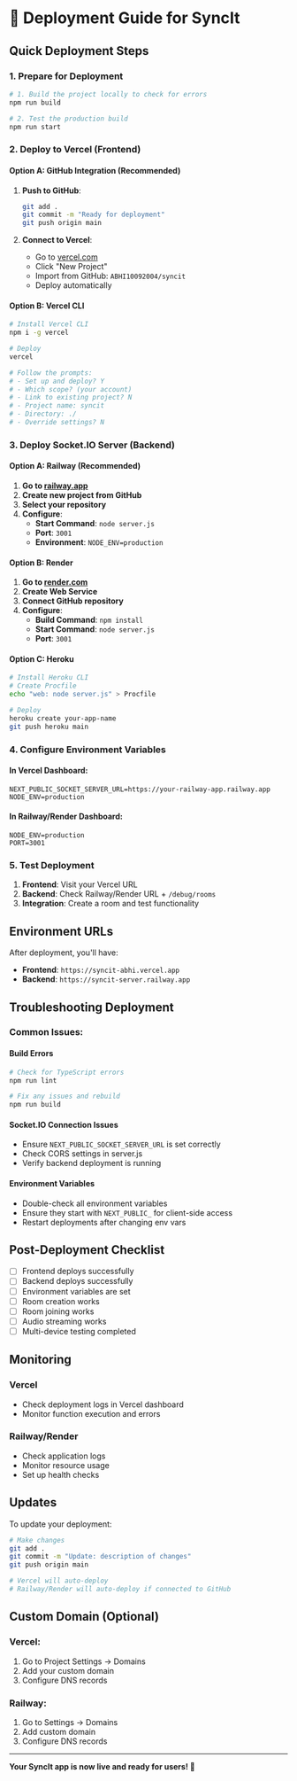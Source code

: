 # 🚀 Deployment Guide for SyncIt

## Quick Deployment Steps

### 1. Prepare for Deployment

```bash
# 1. Build the project locally to check for errors
npm run build

# 2. Test the production build
npm run start
```

### 2. Deploy to Vercel (Frontend)

#### Option A: GitHub Integration (Recommended)
1. **Push to GitHub**:
   ```bash
   git add .
   git commit -m "Ready for deployment"
   git push origin main
   ```

2. **Connect to Vercel**:
   - Go to [vercel.com](https://vercel.com)
   - Click "New Project"
   - Import from GitHub: `ABHI10092004/syncit`
   - Deploy automatically

#### Option B: Vercel CLI
```bash
# Install Vercel CLI
npm i -g vercel

# Deploy
vercel

# Follow the prompts:
# - Set up and deploy? Y
# - Which scope? (your account)
# - Link to existing project? N
# - Project name: syncit
# - Directory: ./
# - Override settings? N
```

### 3. Deploy Socket.IO Server (Backend)

#### Option A: Railway (Recommended)
1. **Go to [railway.app](https://railway.app)**
2. **Create new project from GitHub**
3. **Select your repository**
4. **Configure**:
   - **Start Command**: `node server.js`
   - **Port**: `3001`
   - **Environment**: `NODE_ENV=production`

#### Option B: Render
1. **Go to [render.com](https://render.com)**
2. **Create Web Service**
3. **Connect GitHub repository**
4. **Configure**:
   - **Build Command**: `npm install`
   - **Start Command**: `node server.js`
   - **Port**: `3001`

#### Option C: Heroku
```bash
# Install Heroku CLI
# Create Procfile
echo "web: node server.js" > Procfile

# Deploy
heroku create your-app-name
git push heroku main
```

### 4. Configure Environment Variables

#### In Vercel Dashboard:
```env
NEXT_PUBLIC_SOCKET_SERVER_URL=https://your-railway-app.railway.app
NODE_ENV=production
```

#### In Railway/Render Dashboard:
```env
NODE_ENV=production
PORT=3001
```

### 5. Test Deployment

1. **Frontend**: Visit your Vercel URL
2. **Backend**: Check Railway/Render URL + `/debug/rooms`
3. **Integration**: Create a room and test functionality

## Environment URLs

After deployment, you'll have:
- **Frontend**: `https://syncit-abhi.vercel.app`
- **Backend**: `https://syncit-server.railway.app`

## Troubleshooting Deployment

### Common Issues:

#### Build Errors
```bash
# Check for TypeScript errors
npm run lint

# Fix any issues and rebuild
npm run build
```

#### Socket.IO Connection Issues
- Ensure `NEXT_PUBLIC_SOCKET_SERVER_URL` is set correctly
- Check CORS settings in server.js
- Verify backend deployment is running

#### Environment Variables
- Double-check all environment variables
- Ensure they start with `NEXT_PUBLIC_` for client-side access
- Restart deployments after changing env vars

## Post-Deployment Checklist

- [ ] Frontend deploys successfully
- [ ] Backend deploys successfully  
- [ ] Environment variables are set
- [ ] Room creation works
- [ ] Room joining works
- [ ] Audio streaming works
- [ ] Multi-device testing completed

## Monitoring

### Vercel
- Check deployment logs in Vercel dashboard
- Monitor function execution and errors

### Railway/Render
- Check application logs
- Monitor resource usage
- Set up health checks

## Updates

To update your deployment:

```bash
# Make changes
git add .
git commit -m "Update: description of changes"
git push origin main

# Vercel will auto-deploy
# Railway/Render will auto-deploy if connected to GitHub
```

## Custom Domain (Optional)

### Vercel:
1. Go to Project Settings → Domains
2. Add your custom domain
3. Configure DNS records

### Railway:
1. Go to Settings → Domains
2. Add custom domain
3. Configure DNS records

---

**Your SyncIt app is now live and ready for users! 🎉**
